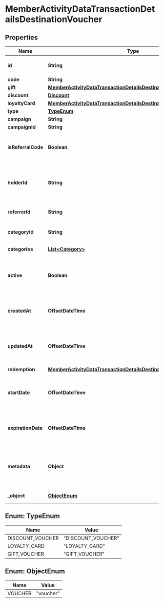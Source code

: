 

# MemberActivityDataTransactionDetailsDestinationVoucher


## Properties

| Name | Type | Description |
|------------ | ------------- | ------------- |
|**id** | **String** | A unique identifier that represents the voucher assigned by Voucherify. |
|**code** | **String** | Voucher code. |
|**gift** | [**MemberActivityDataTransactionDetailsDestinationVoucherGift**](MemberActivityDataTransactionDetailsDestinationVoucherGift.md) |  |
|**discount** | [**Discount**](Discount.md) |  |
|**loyaltyCard** | [**MemberActivityDataTransactionDetailsDestinationVoucherLoyaltyCard**](MemberActivityDataTransactionDetailsDestinationVoucherLoyaltyCard.md) |  |
|**type** | [**TypeEnum**](#TypeEnum) | Type of the voucher. |
|**campaign** | **String** | Campaign name. |
|**campaignId** | **String** | Campaign unique ID. |
|**isReferralCode** | **Boolean** | Flag indicating whether this voucher is a referral code; &#x60;true&#x60; for campaign type &#x60;REFERRAL_PROGRAM&#x60;. |
|**holderId** | **String** | Unique customer identifier of the redeemable holder. It equals to the customer ID assigned by Voucherify. |
|**referrerId** | **String** | Unique identifier of the referrer assigned by Voucherify. |
|**categoryId** | **String** | Unique identifier of the category that this voucher belongs to. |
|**categories** | [**List&lt;Category&gt;**](Category.md) | Contains details about the category. |
|**active** | **Boolean** | Shows whether the voucher is on or off. &#x60;true&#x60; indicates an *active* voucher and &#x60;false&#x60; indicates an *inactive* voucher. |
|**createdAt** | **OffsetDateTime** | Timestamp representing the date and time when the order was created in the ISO 8601 format. |
|**updatedAt** | **OffsetDateTime** | Timestamp representing the date and time when the order was created. The value is shown in the ISO 8601 format. |
|**redemption** | [**MemberActivityDataTransactionDetailsDestinationVoucherRedemption**](MemberActivityDataTransactionDetailsDestinationVoucherRedemption.md) |  |
|**startDate** | **OffsetDateTime** | Activation timestamp defines when the code starts to be active in ISO 8601 format. Voucher is *inactive before* this date. |
|**expirationDate** | **OffsetDateTime** | Expiration timestamp defines when the code expires in ISO 8601 format.  Voucher is *inactive after* this date. |
|**metadata** | **Object** | A set of custom key/value pairs that you can attach to a voucher. The metadata object stores all custom attributes assigned to the voucher. |
|**_object** | [**ObjectEnum**](#ObjectEnum) | The type of the object represented by JSON. |



## Enum: TypeEnum

| Name | Value |
|---- | -----|
| DISCOUNT_VOUCHER | &quot;DISCOUNT_VOUCHER&quot; |
| LOYALTY_CARD | &quot;LOYALTY_CARD&quot; |
| GIFT_VOUCHER | &quot;GIFT_VOUCHER&quot; |



## Enum: ObjectEnum

| Name | Value |
|---- | -----|
| VOUCHER | &quot;voucher&quot; |



